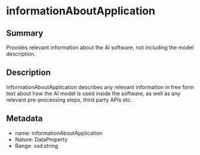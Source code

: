 <!-- Automatically generated by spec-parser v2.0.0 on 2023-12-27T15:02:03.969017+00:00 -->
<!-- SPDX-License-Identifier: Community-Spec-1.0 -->

# informationAboutApplication

## Summary

Provides relevant information about the AI software, not including the model description.


## Description

InformationAboutApplication describes any relevant information in free form text about 
how the AI model is used inside the software, as well as any relevant pre-processing steps, third party APIs etc.


## Metadata

- name: informationAboutApplication
- Nature: DataProperty
- Range: xsd:string




